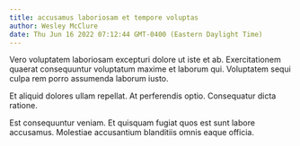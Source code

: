 ```yaml
---
title: accusamus laboriosam et tempore voluptas
author: Wesley McClure
date: Thu Jun 16 2022 07:12:44 GMT-0400 (Eastern Daylight Time)
---
```

Vero voluptatem laboriosam excepturi dolore ut iste et ab. Exercitationem quaerat consequuntur voluptatum maxime et laborum qui. Voluptatem sequi culpa rem porro assumenda laborum iusto.

 Et aliquid dolores ullam repellat. At perferendis optio. Consequatur dicta ratione.

 Est consequuntur veniam. Et quisquam fugiat quos est sunt labore accusamus. Molestiae accusantium blanditiis omnis eaque officia.